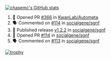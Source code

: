 [![chasemc's GitHub stats](https://github-readme-stats.vercel.app/api?username=chasemc)](https://github.com/anuraghazra/github-readme-stats)


<!--START_SECTION:activity-->
1. 💪 Opened PR [#366](https://github.com/KwanLab/Autometa/pull/366) in [KwanLab/Autometa](https://github.com/KwanLab/Autometa)
2. 🗣 Commented on [#114](https://github.com/socialgene/sgnf/pull/114#issuecomment-2439684864) in [socialgene/sgnf](https://github.com/socialgene/sgnf)
3. 🚀 Published release [v1.2.2](https://github.com/socialgene/sgnf/releases/tag/v1.2.2) in [socialgene/sgnf](https://github.com/socialgene/sgnf)
4. 💪 Opened PR [#114](https://github.com/socialgene/sgnf/pull/114) in [socialgene/sgnf](https://github.com/socialgene/sgnf)
5. 🗣 Commented on [#113](https://github.com/socialgene/sgnf/pull/113#issuecomment-2439673593) in [socialgene/sgnf](https://github.com/socialgene/sgnf)
<!--END_SECTION:activity-->
[![trophy](https://github-profile-trophy.vercel.app/?username=chasemc)](https://github.com/ryo-ma/github-profile-trophy)


